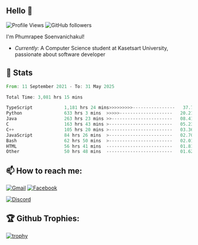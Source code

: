 
<h2>Hello 👋</h2> 

![Profile Views](https://komarev.com/ghpvc/?username=Homiez09&label=Profile%20views&color=0e75b6&style=flat)
![GitHub followers](https://img.shields.io/github/followers/HomieZ09.svg?style=social&label=Follow)


I'm Phumrapee Soenvanichakul!

- <i>Currently:</i> A Computer Science student at Kasetsart University, passionate about software developer

<h2>👀 Stats</h2>

<!--START_SECTION:waka-->

```rust
From: 11 September 2021 - To: 31 May 2025

Total Time: 3,081 hrs 15 mins

TypeScript            1,181 hrs 24 mins>>>>>>>>>----------------   37.72 %
Python                633 hrs 3 mins  >>>>>--------------------   20.21 %
Java                  263 hrs 23 mins >>-----------------------   08.41 %
C                     163 hrs 43 mins >------------------------   05.23 %
C++                   105 hrs 20 mins >------------------------   03.36 %
JavaScript            84 hrs 26 mins  >------------------------   02.70 %
Bash                  62 hrs 50 mins  >------------------------   02.01 %
HTML                  56 hrs 41 mins  -------------------------   01.81 %
Other                 50 hrs 48 mins  -------------------------   01.62 %
```

<!--END_SECTION:waka-->

<h2>📫 How to reach me:</h2>

<a href="mailto:phumrapeesoen1@gmail.com">![Gmail](https://img.shields.io/badge/Gmail-D14836?style=for-the-badge&logo=gmail&logoColor=white)</a> 
<a href="https://web.facebook.com/phumrapee.soenvanichakul.3/">![Facebook](https://img.shields.io/badge/Facebook-4267B2?style=for-the-badge&logo=facebook&logoColor=white)</a>

<a href="https://discord.gg/EWnAEUtFVm">![Discord](https://discord.c99.nl/widget/theme-1/297740667784921089.png)</a> 

<h2>🏆 Github Trophies:</h2>

[![trophy](https://github-profile-trophy.vercel.app/?username=Homiez09&theme=discord&row=1)](https://github.com/ryo-ma/github-profile-trophy)
